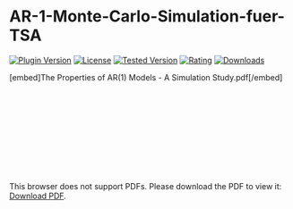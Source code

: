 # AR-1-Monte-Carlo-Simulation-fuer-TSA

[![Plugin Version](https://img.shields.io/wordpress/plugin/v/dirtysuds-embed-pdf.svg)](https://wordpress.org/plugins/dirtysuds-embed-pdf/)
[![License](https://img.shields.io/badge/license-GPLv2-blue.svg)](https://wordpress.org/about/license/)
[![Tested Version](https://img.shields.io/wordpress/v/dirtysuds-embed-pdf.svg)](https://wordpress.org/plugins/dirtysuds-embed-pdf/)
[![Rating](https://img.shields.io/wordpress/plugin/r/dirtysuds-embed-pdf.svg)](https://wordpress.org/support/view/plugin-reviews/dirtysuds-embed-pdf)
[![Downloads](https://img.shields.io/wordpress/plugin/dt/dirtysuds-embed-pdf.svg)](https://wordpress.org/plugins/dirtysuds-embed-pdf/)

[embed]The Properties of AR(1) Models - A Simulation Study.pdf[/embed]

<object data="The Properties of AR(1) Models - A Simulation Study.pdf" type="application/pdf" width="700px" height="700px">
    <embed src="The Properties of AR(1) Models - A Simulation Study.pdf">
        <p>This browser does not support PDFs. Please download the PDF to view it: <a href="The Properties of AR(1) Models - A Simulation Study.pdf">Download PDF</a>.</p>
    </embed>
</object>
